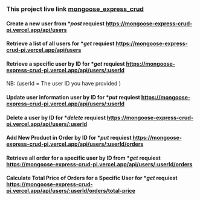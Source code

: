 ### This project live link [mongoose_express_crud](https://mongoose-express-crud-pi.vercel.app/)

#### Create a new user from \*_post_ requiest https://mongoose-express-crud-pi.vercel.app/api/users

#### Retrieve a list of all users for \*_get_ requiest https://mongoose-express-crud-pi.vercel.app/api/users

#### Retrieve a specific user by ID for \*_get_ requiest https://mongoose-express-crud-pi.vercel.app/api/users/:userId

NB: (userId = The user ID you have provided )

#### Update user information user by ID for \*_put_ requiest https://mongoose-express-crud-pi.vercel.app/api/users/:userId

#### Delete a user by ID for \*_delete_ requiest https://mongoose-express-crud-pi.vercel.app/api/users/:userId

#### Add New Product in Order by ID for \*_put_ requiest https://mongoose-express-crud-pi.vercel.app/api/users/:userId/orders

#### Retrieve all order for a specific user by ID from \*_get_ requiest https://mongoose-express-crud-pi.vercel.app/api/users/:userId/orders

#### Calculate Total Price of Orders for a Specific User for \*_get_ requiest https://mongoose-express-crud-pi.vercel.app/api/users/:userId/orders/total-price
